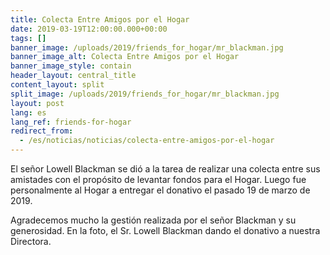 ```yaml
---
title: Colecta Entre Amigos por el Hogar
date: 2019-03-19T12:00:00.000+00:00
tags: []
banner_image: /uploads/2019/friends_for_hogar/mr_blackman.jpg
banner_image_alt: Colecta Entre Amigos por el Hogar
banner_image_style: contain
header_layout: central_title
content_layout: split
split_image: /uploads/2019/friends_for_hogar/mr_blackman.jpg
layout: post
lang: es
lang_ref: friends-for-hogar
redirect_from:
  - /es/noticias/noticias/colecta-entre-amigos-por-el-hogar
---
```

El señor Lowell Blackman se dió a la tarea de realizar una colecta entre sus amistades con el propósito de levantar fondos para el Hogar. Luego fue personalmente al Hogar a entregar el donativo el pasado 19 de marzo de 2019.

Agradecemos mucho la gestión realizada por el señor Blackman y su generosidad. En la foto, el Sr. Lowell Blackman dando el donativo a nuestra Directora.
